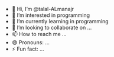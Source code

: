- 👋 Hi, I’m @talal-ALmanajr
- 👀 I’m interested in programming
- 🌱 I’m currently learning in programming
- 💞️ I’m looking to collaborate on ...
- 📫 How to reach me ...
- 😄 Pronouns: ...
- ⚡ Fun fact: ...

<!---
talal-ALmanajr/talal-ALmanajr is a ✨ special ✨ repository because its `README.md` (this file) appears on your GitHub profile.
You can click the Preview link to take a look at your changes.
--->
